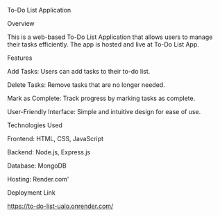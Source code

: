 To-Do List Application

Overview

This is a web-based To-Do List Application that allows users to manage their tasks efficiently. The app is hosted and live at To-Do List App.

Features

Add Tasks: Users can add tasks to their to-do list.

Delete Tasks: Remove tasks that are no longer needed.

Mark as Complete: Track progress by marking tasks as complete.

User-Friendly Interface: Simple and intuitive design for ease of use.

Technologies Used

Frontend: HTML, CSS, JavaScript

Backend: Node.js, Express.js

Database: MongoDB

Hosting: Render.com'

Deployment Link

https://to-do-list-ualo.onrender.com/

